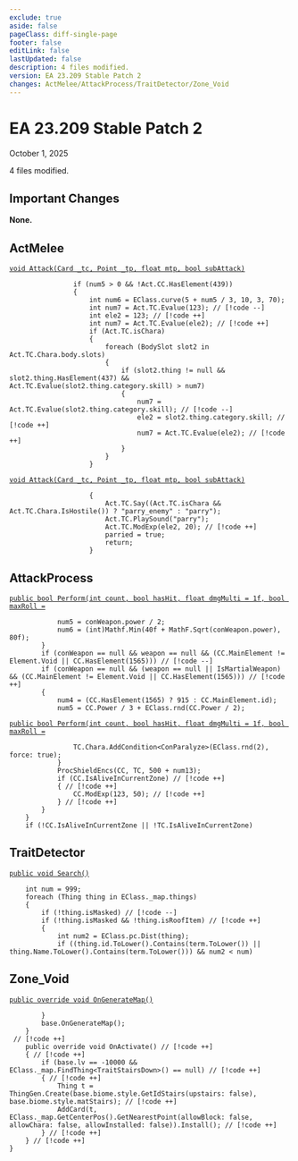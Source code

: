 ```yaml
---
exclude: true
aside: false
pageClass: diff-single-page
footer: false
editLink: false
lastUpdated: false
description: 4 files modified.
version: EA 23.209 Stable Patch 2
changes: ActMelee/AttackProcess/TraitDetector/Zone_Void
---
```


# EA 23.209 Stable Patch 2

October 1, 2025

4 files modified.

## Important Changes

**None.**
## ActMelee

[`void Attack(Card _tc, Point _tp, float mtp, bool subAttack)`](https://github.com/Elin-Modding-Resources/Elin-Decompiled/blob/8c0549b1c319182f786dbf25226ff5047cf200d4/Elin/ActMelee.cs#L315-L328)
```cs:line-numbers=315
				if (num5 > 0 && !Act.CC.HasElement(439))
				{
					int num6 = EClass.curve(5 + num5 / 3, 10, 3, 70);
					int num7 = Act.TC.Evalue(123); // [!code --]
					int ele2 = 123; // [!code ++]
					int num7 = Act.TC.Evalue(ele2); // [!code ++]
					if (Act.TC.isChara)
					{
						foreach (BodySlot slot2 in Act.TC.Chara.body.slots)
						{
							if (slot2.thing != null && slot2.thing.HasElement(437) && Act.TC.Evalue(slot2.thing.category.skill) > num7)
							{
								num7 = Act.TC.Evalue(slot2.thing.category.skill); // [!code --]
								ele2 = slot2.thing.category.skill; // [!code ++]
								num7 = Act.TC.Evalue(ele2); // [!code ++]
							}
						}
					}
```

[`void Attack(Card _tc, Point _tp, float mtp, bool subAttack)`](https://github.com/Elin-Modding-Resources/Elin-Decompiled/blob/8c0549b1c319182f786dbf25226ff5047cf200d4/Elin/ActMelee.cs#L331-L336)
```cs:line-numbers=331
					{
						Act.TC.Say((Act.TC.isChara && Act.TC.Chara.IsHostile()) ? "parry_enemy" : "parry");
						Act.TC.PlaySound("parry");
						Act.TC.ModExp(ele2, 20); // [!code ++]
						parried = true;
						return;
					}
```

## AttackProcess

[`public bool Perform(int count, bool hasHit, float dmgMulti = 1f, bool maxRoll =`](https://github.com/Elin-Modding-Resources/Elin-Decompiled/blob/8c0549b1c319182f786dbf25226ff5047cf200d4/Elin/AttackProcess.cs#L735-L741)
```cs:line-numbers=735
			num5 = conWeapon.power / 2;
			num6 = (int)Mathf.Min(40f + MathF.Sqrt(conWeapon.power), 80f);
		}
		if (conWeapon == null && weapon == null && (CC.MainElement != Element.Void || CC.HasElement(1565))) // [!code --]
		if (conWeapon == null && (weapon == null || IsMartialWeapon) && (CC.MainElement != Element.Void || CC.HasElement(1565))) // [!code ++]
		{
			num4 = (CC.HasElement(1565) ? 915 : CC.MainElement.id);
			num5 = CC.Power / 3 + EClass.rnd(CC.Power / 2);
```

[`public bool Perform(int count, bool hasHit, float dmgMulti = 1f, bool maxRoll =`](https://github.com/Elin-Modding-Resources/Elin-Decompiled/blob/8c0549b1c319182f786dbf25226ff5047cf200d4/Elin/AttackProcess.cs#L861-L866)
```cs:line-numbers=861
				TC.Chara.AddCondition<ConParalyze>(EClass.rnd(2), force: true);
			}
			ProcShieldEncs(CC, TC, 500 + num13);
			if (CC.IsAliveInCurrentZone) // [!code ++]
			{ // [!code ++]
				CC.ModExp(123, 50); // [!code ++]
			} // [!code ++]
		}
	}
	if (!CC.IsAliveInCurrentZone || !TC.IsAliveInCurrentZone)
```

## TraitDetector

[`public void Search()`](https://github.com/Elin-Modding-Resources/Elin-Decompiled/blob/8c0549b1c319182f786dbf25226ff5047cf200d4/Elin/TraitDetector.cs#L53-L59)
```cs:line-numbers=53
	int num = 999;
	foreach (Thing thing in EClass._map.things)
	{
		if (!thing.isMasked) // [!code --]
		if (!thing.isMasked && !thing.isRoofItem) // [!code ++]
		{
			int num2 = EClass.pc.Dist(thing);
			if ((thing.id.ToLower().Contains(term.ToLower()) || thing.Name.ToLower().Contains(term.ToLower())) && num2 < num)
```

## Zone_Void

[`public override void OnGenerateMap()`](https://github.com/Elin-Modding-Resources/Elin-Decompiled/blob/8c0549b1c319182f786dbf25226ff5047cf200d4/Elin/Zone_Void.cs#L71-L74)
```cs:line-numbers=71
		}
		base.OnGenerateMap();
	}
 // [!code ++]
	public override void OnActivate() // [!code ++]
	{ // [!code ++]
		if (base.lv == -10000 && EClass._map.FindThing<TraitStairsDown>() == null) // [!code ++]
		{ // [!code ++]
			Thing t = ThingGen.Create(base.biome.style.GetIdStairs(upstairs: false), base.biome.style.matStairs); // [!code ++]
			AddCard(t, EClass._map.GetCenterPos().GetNearestPoint(allowBlock: false, allowChara: false, allowInstalled: false)).Install(); // [!code ++]
		} // [!code ++]
	} // [!code ++]
}
```
